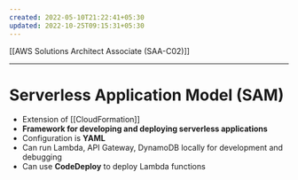 ```yaml
---
created: 2022-05-10T21:22:41+05:30
updated: 2022-10-25T09:15:31+05:30
---
```

[[AWS Solutions Architect Associate (SAA-C02)]]

---
# Serverless Application Model (SAM)
- Extension of [[CloudFormation]]
-   **Framework for developing and deploying serverless applications**
-   Configuration is **YAML**
-   Can run Lambda, API Gateway, DynamoDB locally for development and debugging
-   Can use **CodeDeploy** to deploy Lambda functions